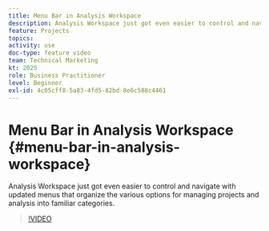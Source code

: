 ```yaml
---
title: Menu Bar in Analysis Workspace
description: Analysis Workspace just got even easier to control and navigate with updated menus that organize the various options for managing projects and analysis into familiar categories.
feature: Projects
topics: 
activity: use
doc-type: feature video
team: Technical Marketing
kt: 2025
role: Business Practitioner
level: Beginner
exl-id: 4c05cff8-5a83-4fd5-82bd-8e6c588c4461
---
```

# Menu Bar in Analysis Workspace {#menu-bar-in-analysis-workspace}

Analysis Workspace just got even easier to control and navigate with updated menus that organize the various options for managing projects and analysis into familiar categories.

>[!VIDEO](https://video.tv.adobe.com/v/23965/?quality=12)
